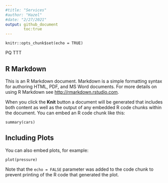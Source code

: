 ```yaml
---
#title: "Services"
#author: "Hazel"
#date: "2/27/2021"
output: github_document
        toc:true
---
```


```{r setup, include=FALSE}
knitr::opts_chunk$set(echo = TRUE)
```

PQ
TTT


## R Markdown

This is an R Markdown document. Markdown is a simple formatting syntax for authoring HTML, PDF, and MS Word documents. For more details on using R Markdown see <http://rmarkdown.rstudio.com>.

When you click the **Knit** button a document will be generated that includes both content as well as the output of any embedded R code chunks within the document. You can embed an R code chunk like this:

```{r cars}
summary(cars)
```

## Including Plots

You can also embed plots, for example:

```{r pressure, echo=FALSE}
plot(pressure)
```

Note that the `echo = FALSE` parameter was added to the code chunk to prevent printing of the R code that generated the plot.
